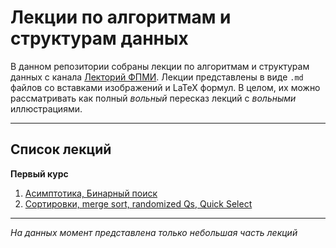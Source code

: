 # Лекции по алгоритмам и структурам данных

В данном репозитории собраны лекции по алгоритмам и структурам данных с канала [Лекторий ФПМИ](https://www.youtube.com/@lectory_fpmi). Лекции представлены в виде `.md` файлов со вставками изображений и LaTeX формул. В целом, их можно рассматривать как полный *вольный* пересказ лекций с *вольными* иллюстрациями. 

---

## Список лекций

**Первый курс**
1. [Асимптотика, Бинарный поиск](first_course/Lection1.md)  
2. [Сортировки, merge sort, randomized Qs, Quick Select](first_course/Lection2.md)

***
*На данных момент представлена только небольшая часть лекций*
